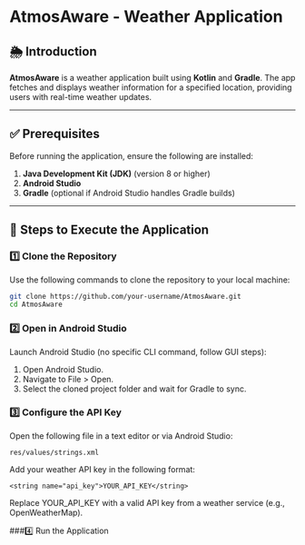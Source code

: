 # AtmosAware - Weather Application

## 🌦 Introduction
**AtmosAware** is a weather application built using **Kotlin** and **Gradle**. The app fetches and displays weather information for a specified location, providing users with real-time weather updates.

---

## ✅ Prerequisites
Before running the application, ensure the following are installed:
1. **Java Development Kit (JDK)** (version 8 or higher)
2. **Android Studio**
3. **Gradle** (optional if Android Studio handles Gradle builds)

---

## 🚀 Steps to Execute the Application

### 1️⃣ Clone the Repository
Use the following commands to clone the repository to your local machine:
```bash
git clone https://github.com/your-username/AtmosAware.git
cd AtmosAware
```
### 2️⃣ Open in Android Studio
 Launch Android Studio (no specific CLI command, follow GUI steps):
 1. Open Android Studio.
 2. Navigate to File > Open.
 3. Select the cloned project folder and wait for Gradle to sync.

### 3️⃣ Configure the API Key
 Open the following file in a text editor or via Android Studio:
```
res/values/strings.xml
```
 Add your weather API key in the following format:
 ```
<string name="api_key">YOUR_API_KEY</string>
```
 Replace YOUR_API_KEY with a valid API key from a weather service (e.g., OpenWeatherMap).

 ###4️⃣ Run the Application
 
